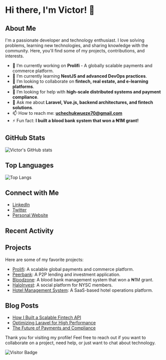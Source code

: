 # Hi there, I'm Victor! 👋

## About Me

I'm a passionate developer and technology enthusiast. I love solving problems, learning new technologies, and sharing knowledge with the community. Here, you'll find some of my projects, contributions, and interests.

- 🔭 I’m currently working on **Prolifi** - A globally scalable payments and commerce platform.
- 🌱 I’m currently learning **NestJS and advanced DevOps practices**.
- 👯 I’m looking to collaborate on **fintech, real estate, and e-learning platforms**.
- 🤔 I’m looking for help with **high-scale distributed systems and payment compliance**.
- 💬 Ask me about **Laravel, Vue.js, backend architectures, and fintech solutions**.
- 📫 How to reach me: **uchechukwueze70@gmail.com**
- ⚡ Fun fact: **I built a blood bank system that won a ₦1M grant!**

## GitHub Stats

![Victor's GitHub stats](https://github-readme-stats.vercel.app/api?username=echovick&show_icons=true&theme=radical)

## Top Languages

![Top Langs](https://github-readme-stats.vercel.app/api/top-langs/?username=echovick&layout=compact&theme=radical)

## Connect with Me

- [LinkedIn](https://www.linkedin.com/in/eze-uchechukwu)
- [Twitter](https://x.com/echo_vick)
- [Personal Website](https://echovick.com)

## Recent Activity

<!--START_SECTION:activity-->
<!--END_SECTION:activity-->

## Projects

Here are some of my favorite projects:

- [Prolifi](https://github.com/echovick/prolifi): A scalable global payments and commerce platform.
- [Peerbank](https://github.com/echovick/peerbank): A P2P lending and investment application.
- [Bloodzone](https://github.com/echovick/bloodzone): A blood bank management system that won a ₦1M grant.
- [HaloInvest](https://github.com/echovick/corpersconnect): A social platform for NYSC members.
- [Hotel Management System](https://github.com/echovick/hotel-management): A SaaS-based hotel operations platform.

## Blog Posts

<!-- BLOG-POST-LIST:START -->
- [How I Built a Scalable Fintech API](https://yourblog.com/post1)
- [Optimizing Laravel for High Performance](https://yourblog.com/post2)
- [The Future of Payments and Compliance](https://yourblog.com/post3)
<!-- BLOG-POST-LIST:END -->

Thank you for visiting my profile! Feel free to reach out if you want to collaborate on a project, need help, or just want to chat about technology.

![Visitor Badge](https://visitor-badge.laobi.icu/badge?page_id=echovick.echovick)
